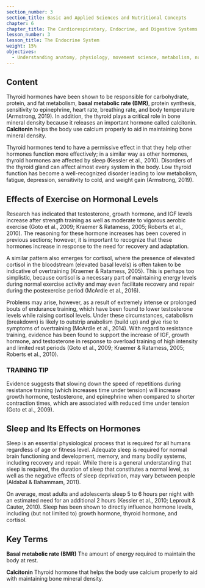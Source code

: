 ```yaml
---
section_number: 3
section_title: Basic and Applied Sciences and Nutritional Concepts
chapter: 6
chapter_title: The Cardiorespiratory, Endocrine, and Digestive Systems
lesson_number: 3
lesson_title: The Endocrine System
weight: 15%
objectives:
  - Understanding anatomy, physiology, movement science, metabolism, nutrition, and supplementation.
---
```


## Content
Thyroid hormones have been shown to be responsible for carbohydrate, protein, and fat metabolism, **basal metabolic rate (BMR)**, protein synthesis, sensitivity to epinephrine, heart rate, breathing rate, and body temperature (Armstrong, 2019). In addition, the thyroid plays a critical role in bone mineral density because it releases an important hormone called calcitonin. **Calcitonin** helps the body use calcium properly to aid in maintaining bone mineral density.

Thyroid hormones tend to have a permissive effect in that they help other hormones function more effectively; in a similar way as other hormones, thyroid hormones are affected by sleep (Kessler et al., 2010). Disorders of the thyroid gland can affect almost every system in the body. Low thyroid function has become a well-recognized disorder leading to low metabolism, fatigue, depression, sensitivity to cold, and weight gain (Armstrong, 2019).

## Effects of Exercise on Hormonal Levels

Research has indicated that testosterone, growth hormone, and IGF levels increase after strength training as well as moderate to vigorous aerobic exercise (Goto et al., 2009; Kraemer & Ratamess, 2005; Roberts et al., 2010). The reasoning for these hormone increases has been covered in previous sections; however, it is important to recognize that these hormones increase in response to the need for recovery and adaptation.

A similar pattern also emerges for cortisol, where the presence of elevated cortisol in the bloodstream (elevated basal levels) is often taken to be indicative of overtraining (Kraemer & Ratamess, 2005). This is perhaps too simplistic, because cortisol is a necessary part of maintaining energy levels during normal exercise activity and may even facilitate recovery and repair during the postexercise period (McArdle et al., 2016).

Problems may arise, however, as a result of extremely intense or prolonged bouts of endurance training, which have been found to lower testosterone levels while raising cortisol levels. Under these circumstances, catabolism (breakdown) is likely to outstrip anabolism (build up) and give rise to symptoms of overtraining (McArdle et al., 2014). With regard to resistance training, evidence has been found to support the increase of IGF, growth hormone, and testosterone in response to overload training of high intensity and limited rest periods (Goto et al., 2009; Kraemer & Ratamess, 2005; Roberts et al., 2010).

### TRAINING TIP

Evidence suggests that slowing down the speed of repetitions during resistance training (which increases time under tension) will increase growth hormone, testosterone, and epinephrine when compared to shorter contraction times, which are associated with reduced time under tension (Goto et al., 2009).

## Sleep and Its Effects on Hormones

Sleep is an essential physiological process that is required for all humans regardless of age or fitness level. Adequate sleep is required for normal brain functioning and development, memory, and many bodily systems, including recovery and repair. While there is a general understanding that sleep is required, the duration of sleep that constitutes a normal level, as well as the negative effects of sleep deprivation, may vary between people (Aldabal & Bahammam, 2011).

On average, most adults and adolescents sleep 5 to 6 hours per night with an estimated need for an additional 2 hours (Kessler et al., 2010; Leproult & Cauter, 2010). Sleep has been shown to directly influence hormone levels, including (but not limited to) growth hormone, thyroid hormone, and cortisol.

## Key Terms

**Basal metabolic rate (BMR)**
The amount of energy required to maintain the body at rest.

**Calcitonin**
Thyroid hormone that helps the body use calcium properly to aid with maintaining bone mineral density.